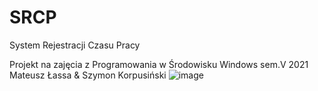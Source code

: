 # SRCP

System Rejestracji Czasu Pracy

Projekt na zajęcia z Programowania w Środowisku Windows sem.V 2021
Mateusz Łassa & Szymon Korpusiński
![image](https://user-images.githubusercontent.com/59343944/147572533-e96e0514-a816-4384-af7d-d1503e0fcf20.png)
